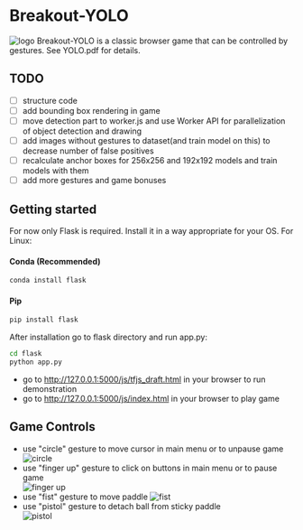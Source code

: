 # Breakout-YOLO
![logo](https://github.com/vovaf709/Breakout-YOLO/blob/master/flask/js/Images/logo_yolo.png)
Breakout-YOLO is a classic browser game that can be controlled by gestures. See YOLO.pdf for details.
## TODO
- [ ] structure code
- [ ] add bounding box rendering in game
- [ ] move detection part to worker.js and use Worker API for parallelization of object detection and drawing
- [ ] add images without gestures to dataset(and train model on this) to decrease number of false positives
- [ ] recalculate anchor boxes for 256x256 and 192x192 models and train models with them
- [ ] add more gestures and game bonuses 
## Getting started

For now only Flask is required. Install it in a way appropriate for your OS. For Linux:
#### Conda (Recommended)
```bash
conda install flask
```
#### Pip
```bash
pip install flask
```
After installation go to flask directory and run app.py:
```bash
cd flask
python app.py
```
+ go to http://127.0.0.1:5000/js/tfjs_draft.html in your browser to run demonstration 
+ go to http://127.0.0.1:5000/js/index.html in your browser to play game  
## Game Controls 
+ use "circle" gesture to move cursor in main menu or to unpause game  
![circle](https://github.com/vovaf709/Breakout-YOLO/blob/master/flask/js/Images/2.png)
+ use "finger up" gesture to click on buttons in main menu or to pause game  
![finger up](https://github.com/vovaf709/Breakout-YOLO/blob/master/flask/js/Images/1.png)
+ use "fist" gesture to move paddle 
![fist](https://github.com/vovaf709/Breakout-YOLO/blob/master/flask/js/Images/4.png)
+ use "pistol" gesture to detach ball from sticky paddle  
![pistol](https://github.com/vovaf709/Breakout-YOLO/blob/master/flask/js/Images/3.png)



